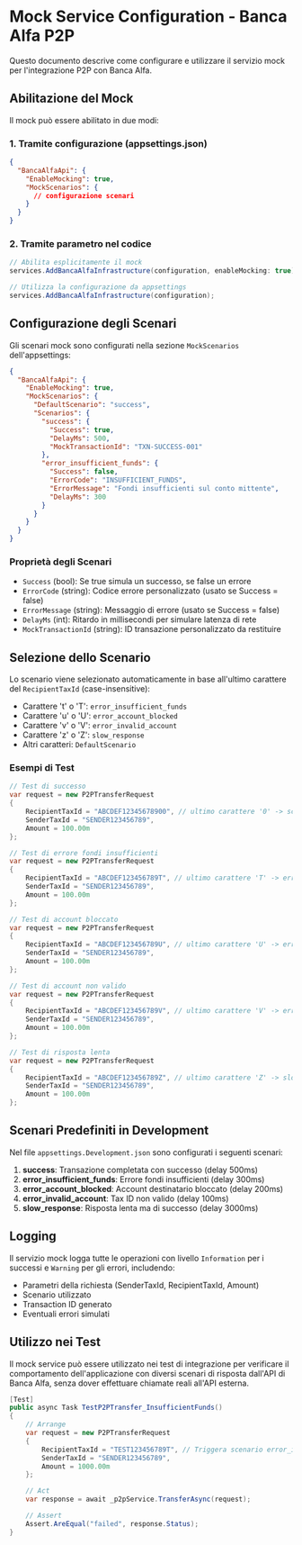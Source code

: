 # Mock Service Configuration - Banca Alfa P2P

Questo documento descrive come configurare e utilizzare il servizio mock per l'integrazione P2P con Banca Alfa.

## Abilitazione del Mock

Il mock può essere abilitato in due modi:

### 1. Tramite configurazione (appsettings.json)

```json
{
  "BancaAlfaApi": {
    "EnableMocking": true,
    "MockScenarios": {
      // configurazione scenari
    }
  }
}
```

### 2. Tramite parametro nel codice

```csharp
// Abilita esplicitamente il mock
services.AddBancaAlfaInfrastructure(configuration, enableMocking: true);

// Utilizza la configurazione da appsettings
services.AddBancaAlfaInfrastructure(configuration);
```

## Configurazione degli Scenari

Gli scenari mock sono configurati nella sezione `MockScenarios` dell'appsettings:

```json
{
  "BancaAlfaApi": {
    "EnableMocking": true,
    "MockScenarios": {
      "DefaultScenario": "success",
      "Scenarios": {
        "success": {
          "Success": true,
          "DelayMs": 500,
          "MockTransactionId": "TXN-SUCCESS-001"
        },
        "error_insufficient_funds": {
          "Success": false,
          "ErrorCode": "INSUFFICIENT_FUNDS",
          "ErrorMessage": "Fondi insufficienti sul conto mittente",
          "DelayMs": 300
        }
      }
    }
  }
}
```

### Proprietà degli Scenari

- `Success` (bool): Se true simula un successo, se false un errore
- `ErrorCode` (string): Codice errore personalizzato (usato se Success = false)
- `ErrorMessage` (string): Messaggio di errore (usato se Success = false)
- `DelayMs` (int): Ritardo in millisecondi per simulare latenza di rete
- `MockTransactionId` (string): ID transazione personalizzato da restituire

## Selezione dello Scenario

Lo scenario viene selezionato automaticamente in base all'ultimo carattere del `RecipientTaxId` (case-insensitive):

- Carattere 't' o 'T': `error_insufficient_funds`
- Carattere 'u' o 'U': `error_account_blocked`
- Carattere 'v' o 'V': `error_invalid_account`
- Carattere 'z' o 'Z': `slow_response`
- Altri caratteri: `DefaultScenario`

### Esempi di Test

```csharp
// Test di successo
var request = new P2PTransferRequest 
{ 
    RecipientTaxId = "ABCDEF12345678900", // ultimo carattere '0' -> scenario default
    SenderTaxId = "SENDER123456789",
    Amount = 100.00m
};

// Test di errore fondi insufficienti
var request = new P2PTransferRequest 
{ 
    RecipientTaxId = "ABCDEF123456789T", // ultimo carattere 'T' -> error_insufficient_funds
    SenderTaxId = "SENDER123456789",
    Amount = 100.00m
};

// Test di account bloccato
var request = new P2PTransferRequest 
{ 
    RecipientTaxId = "ABCDEF123456789U", // ultimo carattere 'U' -> error_account_blocked
    SenderTaxId = "SENDER123456789",
    Amount = 100.00m
};

// Test di account non valido
var request = new P2PTransferRequest 
{ 
    RecipientTaxId = "ABCDEF123456789V", // ultimo carattere 'V' -> error_invalid_account
    SenderTaxId = "SENDER123456789",
    Amount = 100.00m
};

// Test di risposta lenta
var request = new P2PTransferRequest 
{ 
    RecipientTaxId = "ABCDEF123456789Z", // ultimo carattere 'Z' -> slow_response
    SenderTaxId = "SENDER123456789",
    Amount = 100.00m
};
```

## Scenari Predefiniti in Development

Nel file `appsettings.Development.json` sono configurati i seguenti scenari:

1. **success**: Transazione completata con successo (delay 500ms)
2. **error_insufficient_funds**: Errore fondi insufficienti (delay 300ms)
3. **error_account_blocked**: Account destinatario bloccato (delay 200ms)
4. **error_invalid_account**: Tax ID non valido (delay 100ms)
5. **slow_response**: Risposta lenta ma di successo (delay 3000ms)

## Logging

Il servizio mock logga tutte le operazioni con livello `Information` per i successi e `Warning` per gli errori, includendo:

- Parametri della richiesta (SenderTaxId, RecipientTaxId, Amount)
- Scenario utilizzato
- Transaction ID generato
- Eventuali errori simulati

## Utilizzo nei Test

Il mock service può essere utilizzato nei test di integrazione per verificare il comportamento dell'applicazione con diversi scenari di risposta dall'API di Banca Alfa, senza dover effettuare chiamate reali all'API esterna.

```csharp
[Test]
public async Task TestP2PTransfer_InsufficientFunds()
{
    // Arrange
    var request = new P2PTransferRequest 
    { 
        RecipientTaxId = "TEST123456789T", // Triggera scenario error_insufficient_funds
        SenderTaxId = "SENDER123456789",
        Amount = 1000.00m
    };

    // Act
    var response = await _p2pService.TransferAsync(request);

    // Assert
    Assert.AreEqual("failed", response.Status);
}
```
